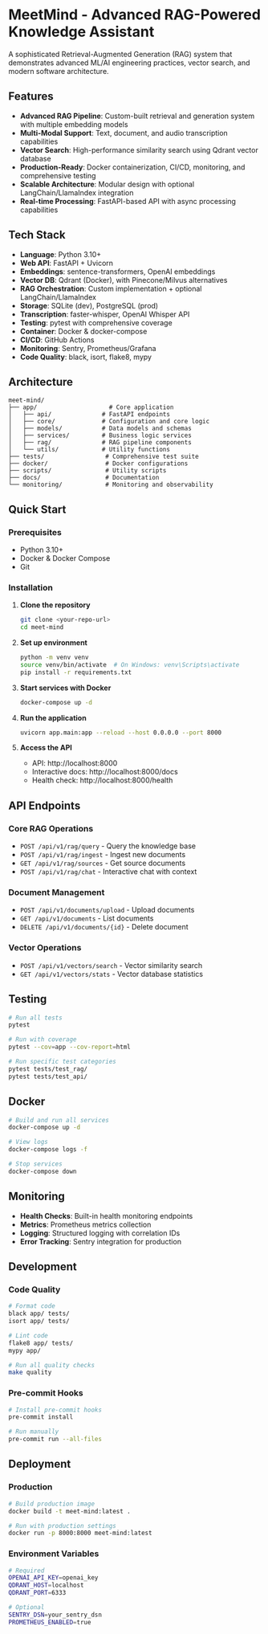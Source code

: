 # MeetMind - Advanced RAG-Powered Knowledge Assistant

A sophisticated Retrieval-Augmented Generation (RAG) system that demonstrates advanced ML/AI engineering practices, vector search, and modern software architecture.

## Features

- **Advanced RAG Pipeline**: Custom-built retrieval and generation system with multiple embedding models
- **Multi-Modal Support**: Text, document, and audio transcription capabilities
- **Vector Search**: High-performance similarity search using Qdrant vector database
- **Production-Ready**: Docker containerization, CI/CD, monitoring, and comprehensive testing
- **Scalable Architecture**: Modular design with optional LangChain/LlamaIndex integration
- **Real-time Processing**: FastAPI-based API with async processing capabilities

## Tech Stack

- **Language**: Python 3.10+
- **Web API**: FastAPI + Uvicorn
- **Embeddings**: sentence-transformers, OpenAI embeddings
- **Vector DB**: Qdrant (Docker), with Pinecone/Milvus alternatives
- **RAG Orchestration**: Custom implementation + optional LangChain/LlamaIndex
- **Storage**: SQLite (dev), PostgreSQL (prod)
- **Transcription**: faster-whisper, OpenAI Whisper API
- **Testing**: pytest with comprehensive coverage
- **Container**: Docker & docker-compose
- **CI/CD**: GitHub Actions
- **Monitoring**: Sentry, Prometheus/Grafana
- **Code Quality**: black, isort, flake8, mypy

## Architecture

```
meet-mind/
├── app/                    # Core application
│   ├── api/              # FastAPI endpoints
│   ├── core/             # Configuration and core logic
│   ├── models/           # Data models and schemas
│   ├── services/         # Business logic services
│   ├── rag/              # RAG pipeline components
│   └── utils/            # Utility functions
├── tests/                 # Comprehensive test suite
├── docker/                # Docker configurations
├── scripts/               # Utility scripts
├── docs/                  # Documentation
└── monitoring/            # Monitoring and observability
```

## Quick Start

### Prerequisites
- Python 3.10+
- Docker & Docker Compose
- Git

### Installation

1. **Clone the repository**
   ```bash
   git clone <your-repo-url>
   cd meet-mind
   ```

2. **Set up environment**
   ```bash
   python -m venv venv
   source venv/bin/activate  # On Windows: venv\Scripts\activate
   pip install -r requirements.txt
   ```

3. **Start services with Docker**
   ```bash
   docker-compose up -d
   ```

4. **Run the application**
   ```bash
   uvicorn app.main:app --reload --host 0.0.0.0 --port 8000
   ```

5. **Access the API**
   - API: http://localhost:8000
   - Interactive docs: http://localhost:8000/docs
   - Health check: http://localhost:8000/health

## API Endpoints

### Core RAG Operations
- `POST /api/v1/rag/query` - Query the knowledge base
- `POST /api/v1/rag/ingest` - Ingest new documents
- `GET /api/v1/rag/sources` - Get source documents
- `POST /api/v1/rag/chat` - Interactive chat with context

### Document Management
- `POST /api/v1/documents/upload` - Upload documents
- `GET /api/v1/documents` - List documents
- `DELETE /api/v1/documents/{id}` - Delete document

### Vector Operations
- `POST /api/v1/vectors/search` - Vector similarity search
- `GET /api/v1/vectors/stats` - Vector database statistics

## Testing

```bash
# Run all tests
pytest

# Run with coverage
pytest --cov=app --cov-report=html

# Run specific test categories
pytest tests/test_rag/
pytest tests/test_api/
```

## Docker

```bash
# Build and run all services
docker-compose up -d

# View logs
docker-compose logs -f

# Stop services
docker-compose down
```

## Monitoring

- **Health Checks**: Built-in health monitoring endpoints
- **Metrics**: Prometheus metrics collection
- **Logging**: Structured logging with correlation IDs
- **Error Tracking**: Sentry integration for production

## Development

### Code Quality
```bash
# Format code
black app/ tests/
isort app/ tests/

# Lint code
flake8 app/ tests/
mypy app/

# Run all quality checks
make quality
```

### Pre-commit Hooks
```bash
# Install pre-commit hooks
pre-commit install

# Run manually
pre-commit run --all-files
```

## Deployment

### Production
```bash
# Build production image
docker build -t meet-mind:latest .

# Run with production settings
docker run -p 8000:8000 meet-mind:latest
```

### Environment Variables
```bash
# Required
OPENAI_API_KEY=openai_key
QDRANT_HOST=localhost
QDRANT_PORT=6333

# Optional
SENTRY_DSN=your_sentry_dsn
PROMETHEUS_ENABLED=true
```
